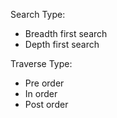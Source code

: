 Search Type:
- Breadth first search
- Depth first search

Traverse Type:
- Pre order
- In order
- Post order